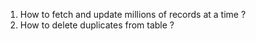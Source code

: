 1. How to fetch and update millions of records at a time ?
2. How to delete duplicates from table ?
